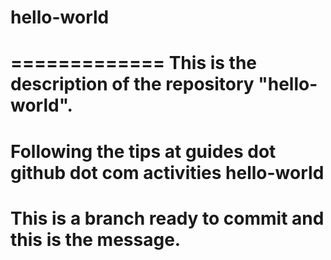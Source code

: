 # hello-world
=============
This is the description of the repository "hello-world".
=====================
Following the tips at guides dot github dot com activities hello-world
===========================
This is a branch ready to commit and this is the message.
==================================

